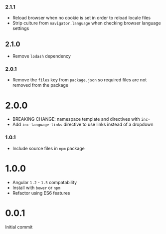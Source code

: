### 2.1.1

* Reload browser when no cookie is set in order to reload locale files
* Strip culture from `navigator.language` when checking browser language settings

## 2.1.0

* Remove `lodash` dependency

### 2.0.1

* Remove the `files` key from `package.json` so required files are not removed from the package

# 2.0.0

* BREAKING CHANGE: namespace template and directives with `inc-`
* Add `inc-language-links` directive to use links instead of a dropdown

### 1.0.1

* Include source files in `npm` package

# 1.0.0

* Angular `1.2` - `1.5` compatability
* Install with `bower` or `npm`
* Refactor using ES6 features

# 0.0.1

Initial commit
